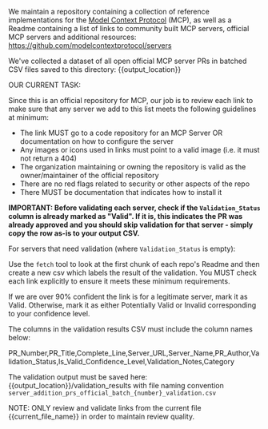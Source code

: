 We maintain a repository containing a collection of reference implementations for the [Model Context Protocol](https://modelcontextprotocol.io/) (MCP), as well as a Readme containing a list of links to community built MCP servers, official MCP servers and additional resources: https://github.com/modelcontextprotocol/servers 

We've collected a dataset of all open official MCP server PRs in batched CSV files saved to this directory: {{output_location}}

OUR CURRENT TASK: 

Since this is an official repository for MCP, our job is to review each link to make sure that any server we add to this list meets the following guidelines at minimum:

- The link MUST go to a code repository for an MCP Server OR documentation on how to configure the server
- Any images or icons used in links must point to a valid image (i.e. it must not return a 404)
- The organization maintaining or owning the repository is valid as the owner/maintainer of the official repository
- There are no red flags related to security or other aspects of the repo
- There MUST be documentation that indicates how to install it

**IMPORTANT: Before validating each server, check if the `Validation_Status` column is already marked as "Valid". If it is, this indicates the PR was already approved and you should skip validation for that server - simply copy the row as-is to your output CSV.**

For servers that need validation (where `Validation_Status` is empty):

Use the `fetch` tool to look at the first chunk of each repo's Readme and then create a new csv which labels the result of the validation.  You MUST check each link explicitly to ensure it meets these minimum requirements.

If we are over 90% confident the link is for a legitimate server, mark it as Valid.  Otherwise, mark it as either Potentially Valid or Invalid corresponding to your confidence level.

The columns in the validation results CSV must include the column names below:

PR_Number,PR_Title,Complete_Line,Server_URL,Server_Name,PR_Author,Validation_Status,Is_Valid_Confidence_Level,Validation_Notes,Category

The validation output must be saved here: {{output_location}}/validation_results with file naming convention `server_addition_prs_official_batch_{number}_validation.csv`

NOTE: ONLY review and validate links from the current file {{current_file_name}} in order to maintain review quality.
